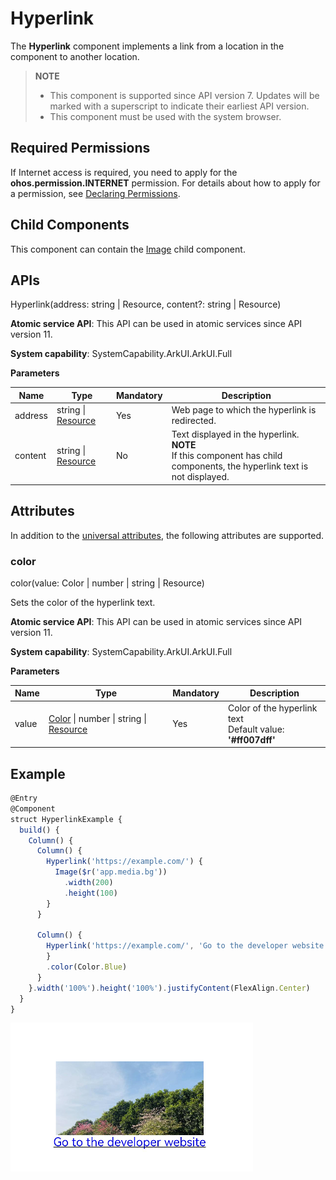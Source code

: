 # Hyperlink

The **Hyperlink** component implements a link from a location in the component to another location.

>  **NOTE**
>
>  - This component is supported since API version 7. Updates will be marked with a superscript to indicate their earliest API version.
>  - This component must be used with the system browser.

## Required Permissions

If Internet access is required, you need to apply for the **ohos.permission.INTERNET** permission. For details about how to apply for a permission, see [Declaring Permissions](../../../security/AccessToken/declare-permissions.md).

## Child Components

This component can contain the [Image](ts-basic-components-image.md) child component.

## APIs

Hyperlink(address: string | Resource, content?: string | Resource)

**Atomic service API**: This API can be used in atomic services since API version 11.

**System capability**: SystemCapability.ArkUI.ArkUI.Full

**Parameters**

| Name| Type| Mandatory| Description|
| -------- | -------- | -------- | -------- |
| address | string \| [Resource](ts-types.md#resource) | Yes| Web page to which the hyperlink is redirected.|
| content | string \| [Resource](ts-types.md#resource) | No| Text displayed in the hyperlink.<br>**NOTE**<br>If this component has child components, the hyperlink text is not displayed.|

## Attributes

In addition to the [universal attributes](ts-universal-attributes-size.md), the following attributes are supported.

### color

color(value: Color | number | string | Resource)

Sets the color of the hyperlink text.

**Atomic service API**: This API can be used in atomic services since API version 11.

**System capability**: SystemCapability.ArkUI.ArkUI.Full

**Parameters**

| Name| Type                                                        | Mandatory| Description              |
| ------ | ------------------------------------------------------------ | ---- | ------------------ |
| value  | [Color](ts-appendix-enums.md#color) \| number \| string \| [Resource](ts-types.md#resource) | Yes  | Color of the hyperlink text<br>Default value: **'#ff007dff'**|

## Example

```ts
@Entry
@Component
struct HyperlinkExample {
  build() {
    Column() {
      Column() {
        Hyperlink('https://example.com/') {
          Image($r('app.media.bg'))
            .width(200)
            .height(100)
        }
      }

      Column() {
        Hyperlink('https://example.com/', 'Go to the developer website') {
        }
        .color(Color.Blue)
      }
    }.width('100%').height('100%').justifyContent(FlexAlign.Center)
  }
}
```

![hyperlink](figures/hyperlink.PNG)
